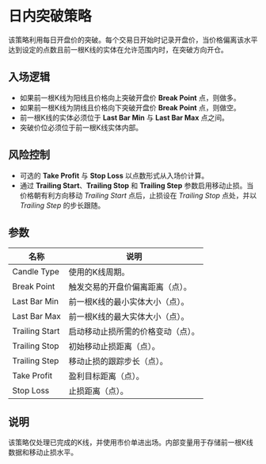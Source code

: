 # 日内突破策略

该策略利用每日开盘价的突破。每个交易日开始时记录开盘价，当价格偏离该水平达到设定的点数且前一根K线的实体在允许范围内时，在突破方向开仓。

## 入场逻辑

- 如果前一根K线为阳线且价格向上突破开盘价 **Break Point** 点，则做多。
- 如果前一根K线为阴线且价格向下突破开盘价 **Break Point** 点，则做空。
- 前一根K线的实体必须位于 **Last Bar Min** 与 **Last Bar Max** 点之间。
- 突破价位必须位于前一根K线实体内部。

## 风险控制

- 可选的 **Take Profit** 与 **Stop Loss** 以点数形式从入场价计算。
- 通过 **Trailing Start**、**Trailing Stop** 和 **Trailing Step** 参数启用移动止损。当价格朝有利方向移动 *Trailing Start* 点后，止损设在 *Trailing Stop* 点处，并以 *Trailing Step* 的步长跟随。

## 参数

| 名称 | 说明 |
| ---- | ---- |
| Candle Type | 使用的K线周期。 |
| Break Point | 触发交易的开盘价偏离距离（点）。 |
| Last Bar Min | 前一根K线的最小实体大小（点）。 |
| Last Bar Max | 前一根K线的最大实体大小（点）。 |
| Trailing Start | 启动移动止损所需的价格变动（点）。 |
| Trailing Stop | 初始移动止损距离（点）。 |
| Trailing Step | 移动止损的跟踪步长（点）。 |
| Take Profit | 盈利目标距离（点）。 |
| Stop Loss | 止损距离（点）。 |

## 说明

该策略仅处理已完成的K线，并使用市价单进出场。内部变量用于存储前一根K线数据和移动止损水平。
